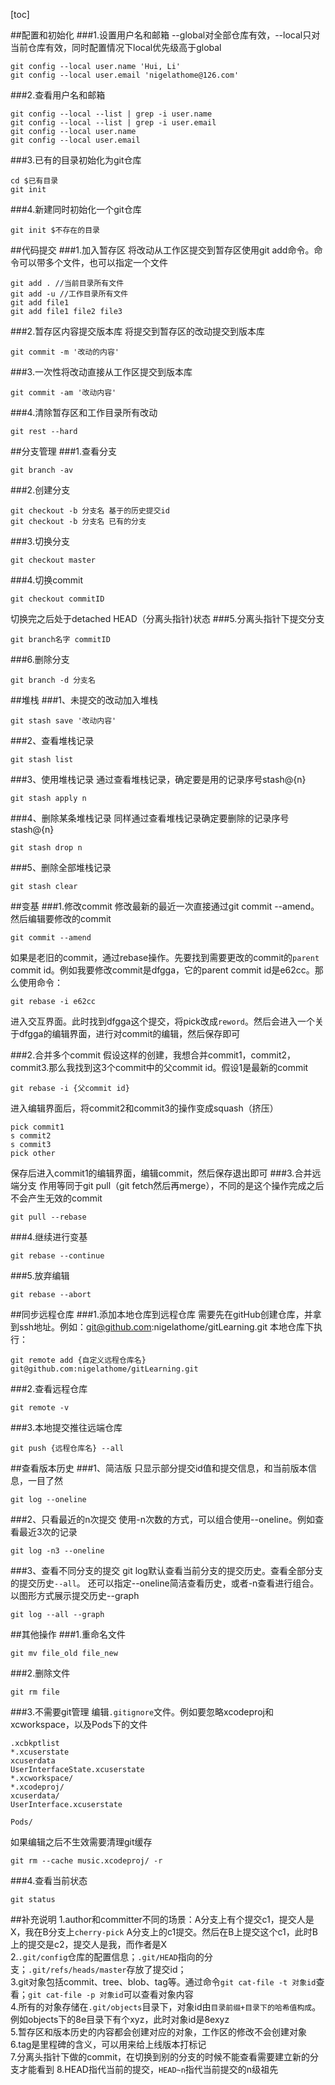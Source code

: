 [toc]

##配置和初始化
###1.设置用户名和邮箱
--global对全部仓库有效，--local只对当前仓库有效，同时配置情况下local优先级高于global

```
git config --local user.name 'Hui, Li'
git config --local user.email 'nigelathome@126.com'
```
###2.查看用户名和邮箱

```
git config --local --list | grep -i user.name
git config --local --list | grep -i user.email
git config --local user.name
git config --local user.email
```
###3.已有的目录初始化为git仓库
```
cd $已有目录
git init
```
###4.新建同时初始化一个git仓库
```
git init $不存在的目录
```
##代码提交
###1.加入暂存区
将改动从工作区提交到暂存区使用git add命令。命令可以带多个文件，也可以指定一个文件

```
git add . //当前目录所有文件
git add -u //工作目录所有文件
git add file1
git add file1 file2 file3
```
###2.暂存区内容提交版本库
将提交到暂存区的改动提交到版本库

```
git commit -m '改动的内容'
```
###3.一次性将改动直接从工作区提交到版本库
```
git commit -am '改动内容'
```
###4.清除暂存区和工作目录所有改动
```
git rest --hard
```
##分支管理
###1.查看分支
```
git branch -av 
```
###2.创建分支
```
git checkout -b 分支名 基于的历史提交id
git checkout -b 分支名 已有的分支
```
###3.切换分支
```
git checkout master
```
###4.切换commit
```
git checkout commitID
```
切换完之后处于detached HEAD（分离头指针)状态
###5.分离头指针下提交分支
```
git branch名字 commitID
```
###6.删除分支
```
git branch -d 分支名
```

##堆栈
###1、未提交的改动加入堆栈
```
git stash save '改动内容'
```

###2、查看堆栈记录
```
git stash list
```

###3、使用堆栈记录
通过查看堆栈记录，确定要是用的记录序号stash@{n}

```
git stash apply n
```

###4、删除某条堆栈记录
同样通过查看堆栈记录确定要删除的记录序号stash@{n}

```
git stash drop n
```

###5、删除全部堆栈记录
```
git stash clear
```

##变基
###1.修改commit
修改最新的最近一次直接通过git commit --amend。然后编辑要修改的commit

```
git commit --amend
```

如果是老旧的commit，通过rebase操作。先要找到需要更改的commit的`parent` commit id。例如我要修改commit是dfgga，它的parent commit id是e62cc。那么使用命令：

```
git rebase -i e62cc
```
进入交互界面。此时找到dfgga这个提交，将pick改成`reword`。然后会进入一个关于dfgga的编辑界面，进行对commit的编辑，然后保存即可

###2.合并多个commit
假设这样的创建，我想合并commit1，commit2，commit3.那么我找到这3个commit中的父commit id。假设1是最新的commit

```
git rebase -i {父commit id}
```
进入编辑界面后，将commit2和commit3的操作变成squash（挤压）

```
pick commit1
s commit2
s commit3
pick other
```
保存后进入commit1的编辑界面，编辑commit，然后保存退出即可
###3.合并远端分支
作用等同于git pull（git fetch然后再merge），不同的是这个操作完成之后不会产生无效的commit

```
git pull --rebase
```
###4.继续进行变基

```
git rebase --continue
```
###5.放弃编辑

```
git rebase --abort
```

##同步远程仓库
###1.添加本地仓库到远程仓库
需要先在gitHub创建仓库，并拿到ssh地址。例如：git@github.com:nigelathome/gitLearning.git
本地仓库下执行：

```
git remote add {自定义远程仓库名} git@github.com:nigelathome/gitLearning.git
```
###2.查看远程仓库
```
git remote -v
```
###3.本地提交推往远端仓库
```
git push {远程仓库名} --all
```

##查看版本历史
###1、简洁版
只显示部分提交id值和提交信息，和当前版本信息，一目了然

```
git log --oneline
```

###2、只看最近的n次提交
使用-n次数的方式，可以组合使用--oneline。例如查看最近3次的记录

```
git log -n3 --oneline
```

###3、查看不同分支的提交
git log默认查看当前分支的提交历史。查看全部分支的提交历史`--all`。
还可以指定--oneline简洁查看历史，或者-n查看进行组合。以图形方式展示提交历史--graph

```
git log --all --graph
```

##其他操作
###1.重命名文件
```
git mv file_old file_new
```
###2.删除文件
```
git rm file
```
###3.不需要git管理
编辑`.gitignore`文件。例如要忽略xcodeproj和xcworkspace，以及Pods下的文件

```
.xcbkptlist
*.xcuserstate
xcuserdata
UserInterfaceState.xcuserstate
*.xcworkspace/
*.xcodeproj/
xcuserdata/
UserInterface.xcuserstate

Pods/
```

如果编辑之后不生效需要清理git缓存
```
git rm --cache music.xcodeproj/ -r
```

###4.查看当前状态
```
git status 
```

##补充说明
1.author和committer不同的场景：A分支上有个提交c1，提交人是X，我在B分支上`cherry-pick` A分支上的c1提交。然后在B上提交这个c1，此时B上的提交是c2，提交人是我，而作者是X    
2.`.git/config`仓库的配置信息；`.git/HEAD`指向的分支；`.git/refs/heads/master`存放了提交id；  
3.git对象包括commit、tree、blob、tag等。通过命令`git cat-file -t 对象id`查看；`git cat-file -p 对象id`可以查看对象内容   
4.所有的对象存储在`.git/objects`目录下，对象id由`目录前缀+目录下的哈希值构成`。例如objects下的8e目录下有个xyz，此时对象id是8exyz  
5.暂存区和版本历史的内容都会创建对应的对象，工作区的修改不会创建对象  
6.tag是里程碑的含义，可以用来给上线版本打标记  
7.分离头指针下做的commit，在切换到别的分支的时候不能查看需要建立新的分支才能看到
8.HEAD指代当前的提交，`HEAD~n`指代当前提交的n级祖先
